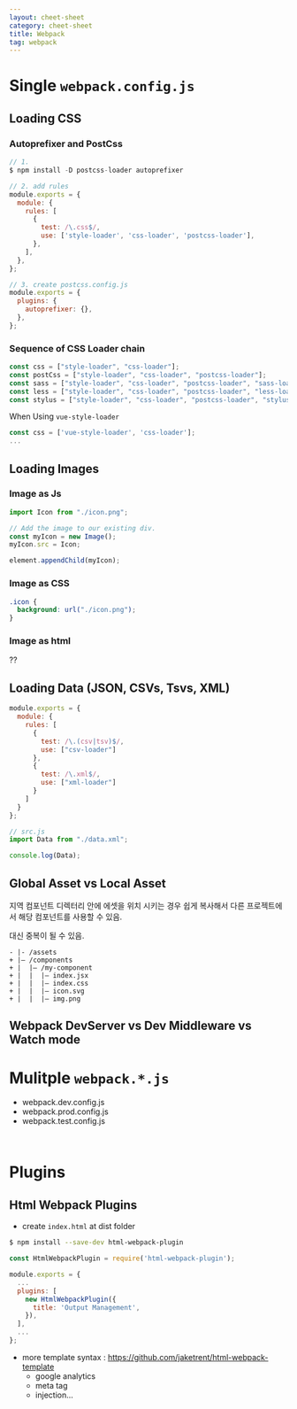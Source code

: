 ```yaml
---
layout: cheet-sheet
category: cheet-sheet
title: Webpack
tag: webpack
---
```


# Single `webpack.config.js`

## Loading CSS

### Autoprefixer and PostCss

```js
// 1.
$ npm install -D postcss-loader autoprefixer

// 2. add rules
module.exports = {
  module: {
    rules: [
      {
        test: /\.css$/,
        use: ['style-loader', 'css-loader', 'postcss-loader'],
      },
    ],
  },
};

// 3. create postcss.config.js
module.exports = {
  plugins: {
    autoprefixer: {},
  },
};
```

### Sequence of CSS Loader chain

```js
const css = ["style-loader", "css-loader"];
const postCss = ["style-loader", "css-loader", "postcss-loader"];
const sass = ["style-loader", "css-loader", "postcss-loader", "sass-loader"];
const less = ["style-loader", "css-loader", "postcss-loader", "less-loader"];
const stylus = ["style-loader", "css-loader", "postcss-loader", "stylus-loader"];
```

When Using `vue-style-loader`

```js
const css = ['vue-style-loader', 'css-loader'];
...
```

## Loading Images

### Image as Js

```js
import Icon from "./icon.png";

// Add the image to our existing div.
const myIcon = new Image();
myIcon.src = Icon;

element.appendChild(myIcon);
```

### Image as CSS

```css
.icon {
  background: url("./icon.png");
}
```

### Image as html

??

## Loading Data (JSON, CSVs, Tsvs, XML)

```js
module.exports = {
  module: {
    rules: [
      {
        test: /\.(csv|tsv)$/,
        use: ["csv-loader"]
      },
      {
        test: /\.xml$/,
        use: ["xml-loader"]
      }
    ]
  }
};

// src.js
import Data from "./data.xml";

console.log(Data);
```

## Global Asset vs Local Asset

지역 컴포넌트 디렉터리 안에 에셋을 위치 시키는 경우 쉽게 복사해서 다른 프로젝트에서 해당 컴포넌트를 사용할 수 있음.

대신 중복이 될 수 있음.

```git
- |- /assets
+ |– /components
+ |  |– /my-component
+ |  |  |– index.jsx
+ |  |  |– index.css
+ |  |  |– icon.svg
+ |  |  |– img.png
```

## Webpack DevServer vs Dev Middleware vs Watch mode

# Mulitple `webpack.*.js`

- webpack.dev.config.js
- webpack.prod.config.js
- webpack.test.config.js

```

```

```

```

# Plugins

## Html Webpack Plugins

- create `index.html` at dist folder

```bash
$ npm install --save-dev html-webpack-plugin
```

```js
const HtmlWebpackPlugin = require('html-webpack-plugin');

module.exports = {
  ...
  plugins: [
    new HtmlWebpackPlugin({
      title: 'Output Management',
    }),
  ],
  ...
};
```

- more template syntax : https://github.com/jaketrent/html-webpack-template
  - google analytics
  - meta tag
  - injection...
